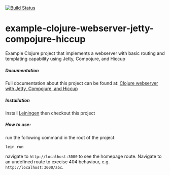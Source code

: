 [![Build Status](https://circleci.com/gh/philipbeel/example-typescript-nyc-mocha-coverage.svg?&style=shield&circle-token=d766b5ba41f74c9d35cb0cd08d48aa321c42bc26)](https://circleci.com/gh/philipbeel/example-typescript-nyc-mocha-coverage)

# example-clojure-webserver-jetty-compojure-hiccup

Example Clojure project that implements a webserver with basic routing and templating capability using Jetty, Compojure, and Hiccup

##### Documentation
Full documentation about this project can be found at:
[Clojure webserver with Jetty, Compojure, and Hiccup](https://theodin.co.uk/)

##### Installation
Install [Leiningen](https://leiningen.org/) then checkout this project

##### How to use:

run the following command in the root of the project:
```
lein run
```
navigate to `http://localhost:3000` to see the homepage route. Navigate to an undefined route to execise 404 behaviour, e.g. `http://localhost:3000/abc`.